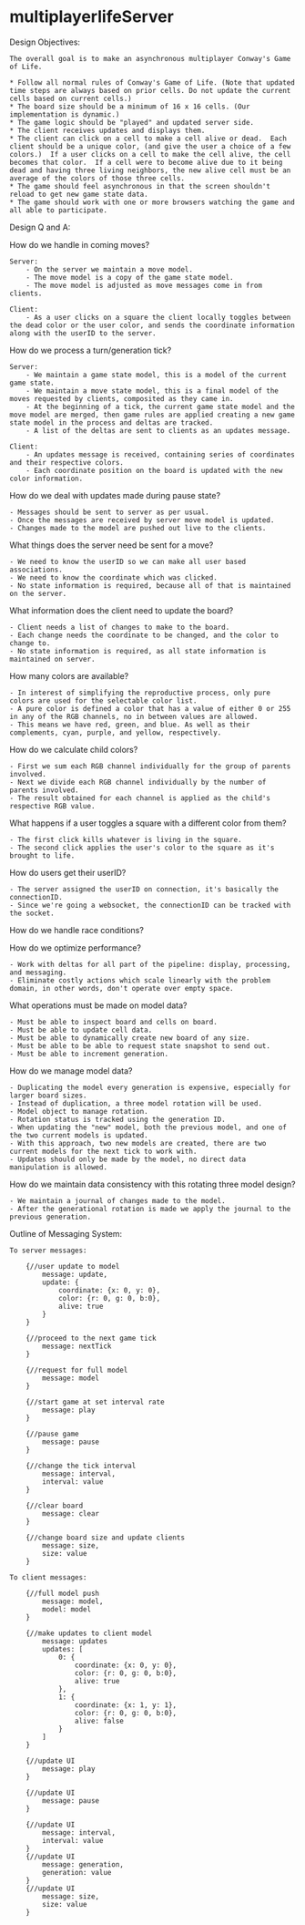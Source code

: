# multiplayerlifeServer

Design Objectives:

    The overall goal is to make an asynchronous multiplayer Conway's Game of Life.

    * Follow all normal rules of Conway's Game of Life. (Note that updated time steps are always based on prior cells. Do not update the current cells based on current cells.)
    * The board size should be a minimum of 16 x 16 cells. (Our implementation is dynamic.)
    * The game logic should be "played" and updated server side.
    * The client receives updates and displays them. 
    * The client can click on a cell to make a cell alive or dead.  Each client should be a unique color, (and give the user a choice of a few colors.)  If a user clicks on a cell to make the cell alive, the cell becomes that color.  If a cell were to become alive due to it being dead and having three living neighbors, the new alive cell must be an average of the colors of those three cells.  
    * The game should feel asynchronous in that the screen shouldn't reload to get new game state data.
    * The game should work with one or more browsers watching the game and all able to participate.

Design Q and A:

How do we handle in coming moves?  

    Server:
        - On the server we maintain a move model.
        - The move model is a copy of the game state model. 
        - The move model is adjusted as move messages come in from clients.

    Client: 
        - As a user clicks on a square the client locally toggles between the dead color or the user color, and sends the coordinate information along with the userID to the server. 

How do we process a turn/generation tick?

    Server:
        - We maintain a game state model, this is a model of the current game state.
        - We maintain a move state model, this is a final model of the moves requested by clients, composited as they came in.
        - At the beginning of a tick, the current game state model and the move model are merged, then game rules are applied creating a new game state model in the process and deltas are tracked.
        - A list of the deltas are sent to clients as an updates message. 

    Client:
        - An updates message is received, containing series of coordinates and their respective colors.
        - Each coordinate position on the board is updated with the new color information.  

How do we deal with updates made during pause state?

    - Messages should be sent to server as per usual.  
    - Once the messages are received by server move model is updated.
    - Changes made to the model are pushed out live to the clients.

What things does the server need be sent for a move?

    - We need to know the userID so we can make all user based associations.
    - We need to know the coordinate which was clicked.
    - No state information is required, because all of that is maintained on the server.

What information does the client need to update the board?

    - Client needs a list of changes to make to the board.
    - Each change needs the coordinate to be changed, and the color to change to.
    - No state information is required, as all state information is maintained on server.

How many colors are available?

    - In interest of simplifying the reproductive process, only pure colors are used for the selectable color list. 
    - A pure color is defined a color that has a value of either 0 or 255 in any of the RGB channels, no in between values are allowed.
    - This means we have red, green, and blue. As well as their complements, cyan, purple, and yellow, respectively.  

How do we calculate child colors?

    - First we sum each RGB channel individually for the group of parents involved.
    - Next we divide each RGB channel individually by the number of parents involved. 
    - The result obtained for each channel is applied as the child's respective RGB value.

What happens if a user toggles a square with a different color from them?

    - The first click kills whatever is living in the square.
    - The second click applies the user's color to the square as it's brought to life. 

How do users get their userID?

    - The server assigned the userID on connection, it's basically the connectionID.
    - Since we're going a websocket, the connectionID can be tracked with the socket.

How do we handle race conditions?

How do we optimize performance?
    
    - Work with deltas for all part of the pipeline: display, processing, and messaging.
    - Eliminate costly actions which scale linearly with the problem domain, in other words, don't operate over empty space.

What operations must be made on model data?

    - Must be able to inspect board and cells on board.
    - Must be able to update cell data.
    - Must be able to dynamically create new board of any size.
    - Must be able to be able to request state snapshot to send out.
    - Must be able to increment generation.

How do we manage model data?

    - Duplicating the model every generation is expensive, especially for larger board sizes.
    - Instead of duplication, a three model rotation will be used.
    - Model object to manage rotation.
    - Rotation status is tracked using the generation ID.  
    - When updating the "new" model, both the previous model, and one of the two current models is updated. 
    - With this approach, two new models are created, there are two current models for the next tick to work with.
    - Updates should only be made by the model, no direct data manipulation is allowed.

How do we maintain data consistency with this rotating three model design?

    - We maintain a journal of changes made to the model.
    - After the generational rotation is made we apply the journal to the previous generation.

Outline of Messaging System:

    To server messages:

        {//user update to model
            message: update,
            update: {
                coordinate: {x: 0, y: 0},
                color: {r: 0, g: 0, b:0},
                alive: true
            }
        }

        {//proceed to the next game tick
            message: nextTick
        }

        {//request for full model
            message: model
        }

        {//start game at set interval rate
            message: play
        }

        {//pause game
            message: pause
        }

        {//change the tick interval
            message: interval,
            interval: value
        }

        {//clear board
            message: clear
        }

        {//change board size and update clients
            message: size,
            size: value
        }

    To client messages:

        {//full model push
            message: model,
            model: model
        }

        {//make updates to client model
            message: updates
            updates: [
                0: {
                    coordinate: {x: 0, y: 0},
                    color: {r: 0, g: 0, b:0},
                    alive: true
                },
                1: {
                    coordinate: {x: 1, y: 1},
                    color: {r: 0, g: 0, b:0},
                    alive: false
                }
            ]
        }

        {//update UI
            message: play
        }

        {//update UI
            message: pause
        }

        {//update UI
            message: interval,
            interval: value
        }
        {//update UI
            message: generation,
            generation: value
        }
        {//update UI
            message: size,
            size: value
        }


